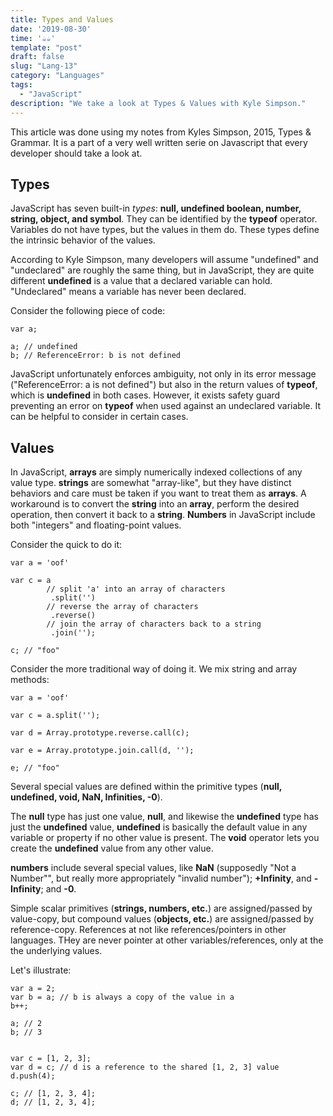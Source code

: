 ```yaml
---
title: Types and Values
date: '2019-08-30'
time: '☕️☕️'
template: "post"
draft: false
slug: "Lang-13"
category: "Languages"
tags:
  - "JavaScript"
description: "We take a look at Types & Values with Kyle Simpson."
---
```


This article was done using my notes from Kyles Simpson, 2015, Types & Grammar. It is a part of a very well written serie on Javascript that every developer should take a look at.

## Types

JavaScript has seven built-in _types_: **null, undefined boolean, number, string, object, and symbol**. They can be identified by the **typeof** operator. Variables do not have types, but the values in them do. These types define the intrinsic behavior of the values.

According to Kyle Simpson, many developers will assume "undefined" and "undeclared" are roughly the same thing, but in JavaScript, they are quite different **undefined** is a value that a declared variable can hold. "Undeclared" means a variable has never been declared.

Consider the following piece of code:

```
var a;

a; // undefined
b; // ReferenceError: b is not defined
```

JavaScript unfortunately enforces ambiguity, not only in its error message ("ReferenceError: a is not defined") but also in the return values of **typeof**, which is **undefined** in both cases. However, it exists safety guard preventing an error on **typeof** when used against an undeclared variable. It can be helpful to consider in certain cases.

## Values

In JavaScript, **arrays** are simply numerically indexed collections of any value type. **strings** are somewhat "array-like", but they have distinct behaviors and care must be taken if you want to treat them as **arrays**. A workaround is to convert the **string** into an **array**, perform the desired operation, then convert it back to a **string**. **Numbers** in JavaScript include both "integers" and floating-point values.

Consider the quick to do it:

```
var a = 'oof'

var c = a
        // split 'a' into an array of characters
         .split('')
        // reverse the array of characters
         .reverse()
        // join the array of characters back to a string
         .join('');

c; // "foo"

```

Consider the more traditional way of doing it. We mix string and array methods:

```
var a = 'oof'

var c = a.split('');

var d = Array.prototype.reverse.call(c);

var e = Array.prototype.join.call(d, '');

e; // "foo"

```

Several special values are defined within the primitive types (**null, undefined, void, NaN, Infinities, -0**).

The **null** type has just one value, **null**, and likewise the **undefined** type has just the **undefined** value, **undefined** is basically the default value in any variable or property if no other value is present. The **void** operator lets you create the **undefined** value from any other value.

**numbers** include several special values, like **NaN** (supposedly "Not a Number"", but really more appropriately "invalid number"); **+Infinity**, and **-Infinity**; and **-0**.

Simple scalar primitives (**strings, numbers, etc.**) are assigned/passed by value-copy, but compound values (**objects, etc.**) are assigned/passed by reference-copy. References at not like references/pointers in other languages. THey are never pointer at other variables/references, only at the the underlying values.

Let's illustrate:

```
var a = 2;
var b = a; // b is always a copy of the value in a
b++;

a; // 2
b; // 3


var c = [1, 2, 3];
var d = c; // d is a reference to the shared [1, 2, 3] value
d.push(4);

c; // [1, 2, 3, 4];
d; // [1, 2, 3, 4];

```
